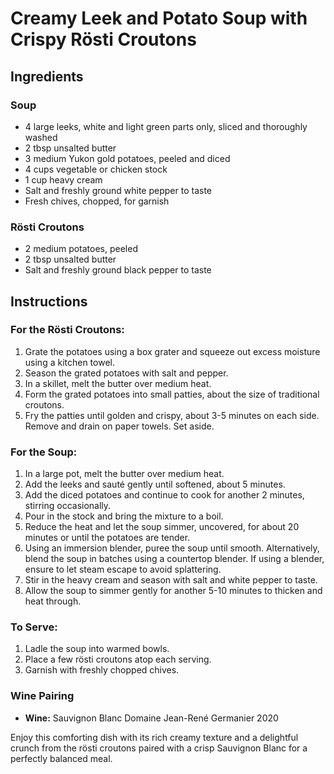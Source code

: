 # Creamy Leek and Potato Soup with Crispy Rösti Croutons

## Ingredients

### Soup
- 4 large leeks, white and light green parts only, sliced and thoroughly washed
- 2 tbsp unsalted butter
- 3 medium Yukon gold potatoes, peeled and diced
- 4 cups vegetable or chicken stock
- 1 cup heavy cream
- Salt and freshly ground white pepper to taste
- Fresh chives, chopped, for garnish

### Rösti Croutons
- 2 medium potatoes, peeled
- 2 tbsp unsalted butter
- Salt and freshly ground black pepper to taste

## Instructions

### For the Rösti Croutons:
1. Grate the potatoes using a box grater and squeeze out excess moisture using a kitchen towel.
2. Season the grated potatoes with salt and pepper.
3. In a skillet, melt the butter over medium heat.
4. Form the grated potatoes into small patties, about the size of traditional croutons.
5. Fry the patties until golden and crispy, about 3-5 minutes on each side. Remove and drain on paper towels. Set aside.

### For the Soup:
1. In a large pot, melt the butter over medium heat.
2. Add the leeks and sauté gently until softened, about 5 minutes.
3. Add the diced potatoes and continue to cook for another 2 minutes, stirring occasionally.
4. Pour in the stock and bring the mixture to a boil.
5. Reduce the heat and let the soup simmer, uncovered, for about 20 minutes or until the potatoes are tender.
6. Using an immersion blender, puree the soup until smooth. Alternatively, blend the soup in batches using a countertop blender. If using a blender, ensure to let steam escape to avoid splattering.
7. Stir in the heavy cream and season with salt and white pepper to taste.
8. Allow the soup to simmer gently for another 5-10 minutes to thicken and heat through.

### To Serve:
1. Ladle the soup into warmed bowls.
2. Place a few rösti croutons atop each serving.
3. Garnish with freshly chopped chives.

### Wine Pairing
- **Wine:** Sauvignon Blanc Domaine Jean-René Germanier 2020

Enjoy this comforting dish with its rich creamy texture and a delightful crunch from the rösti croutons paired with a crisp Sauvignon Blanc for a perfectly balanced meal.